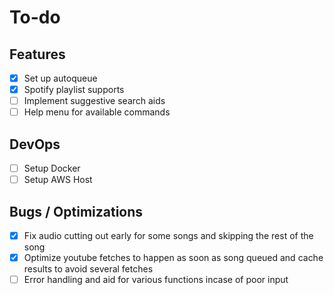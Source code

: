 # To-do
## Features
- [x] Set up autoqueue
- [x] Spotify playlist supports
- [ ] Implement suggestive search aids
- [ ] Help menu for available commands

## DevOps
- [ ] Setup Docker
- [ ] Setup AWS Host

## Bugs / Optimizations
- [x] Fix audio cutting out early for some songs and skipping the rest of the song
- [x] Optimize youtube fetches to happen as soon as song queued and cache results to avoid several fetches
- [ ] Error handling and aid for various functions incase of poor input